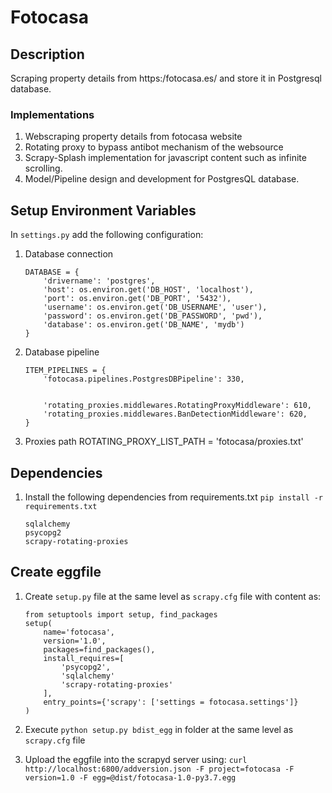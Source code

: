 # Fotocasa

## Description
Scraping property details from https:/fotocasa.es/ and store it in Postgresql database.

### Implementations
1. Webscraping property details from fotocasa website
2. Rotating proxy to bypass antibot mechanism of the websource
3. Scrapy-Splash implementation for javascript content such as infinite scrolling.
4. Model/Pipeline design and development for PostgresQL database.


## Setup Environment Variables
In `settings.py` add the following configuration:
1. Database connection
    ```
    DATABASE = {
        'drivername': 'postgres',
        'host': os.environ.get('DB_HOST', 'localhost'),
        'port': os.environ.get('DB_PORT', '5432'),
        'username': os.environ.get('DB_USERNAME', 'user'),
        'password': os.environ.get('DB_PASSWORD', 'pwd'),
        'database': os.environ.get('DB_NAME', 'mydb')
    }
    ```
2. Database pipeline
    ```
    ITEM_PIPELINES = {
        'fotocasa.pipelines.PostgresDBPipeline': 330,
        

        'rotating_proxies.middlewares.RotatingProxyMiddleware': 610,
        'rotating_proxies.middlewares.BanDetectionMiddleware': 620,
    }
    ```

3. Proxies path
ROTATING_PROXY_LIST_PATH = 'fotocasa/proxies.txt'


## Dependencies
1. Install the following dependencies from requirements.txt
    `pip install -r requirements.txt`
    
    ```buildoutcfg
    sqlalchemy
    psycopg2
    scrapy-rotating-proxies
    ```

## Create eggfile
1. Create `setup.py` file at the same level as `scrapy.cfg` file with content as:
    ```
    from setuptools import setup, find_packages
    setup(
        name='fotocasa',
        version='1.0',
        packages=find_packages(),
        install_requires=[
            'psycopg2',
            'sqlalchemy'
            'scrapy-rotating-proxies'
        ],
        entry_points={'scrapy': ['settings = fotocasa.settings']}
    )
    ```
    
2. Execute `python setup.py bdist_egg` in folder at the same level as `scrapy.cfg` file
3. Upload the eggfile into the scrapyd server using: `curl http://localhost:6800/addversion.json -F project=fotocasa -F version=1.0 -F egg=@dist/fotocasa-1.0-py3.7.egg`
